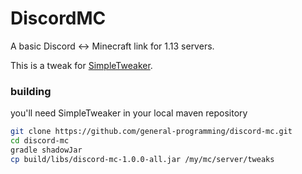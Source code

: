# DiscordMC

A basic Discord <-> Minecraft link for 1.13 servers.

This is a tweak for [SimpleTweaker](https://github.com/general-programming/simple-tweaker).

### building

you'll need SimpleTweaker in your local maven repository

```sh
git clone https://github.com/general-programming/discord-mc.git
cd discord-mc
gradle shadowJar
cp build/libs/discord-mc-1.0.0-all.jar /my/mc/server/tweaks
```